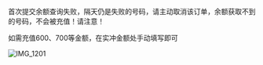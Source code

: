 首次提交余额查询失败，隔天仍是失败的号码，请主动取消该订单，余额获取不到的号码，不会被充值！请注意！

如需充值600、700等金额，在实冲金额处手动填写即可


![IMG_1201](https://github.com/user-attachments/assets/8fbbf15f-ec05-46e5-b588-364e156190d1)

